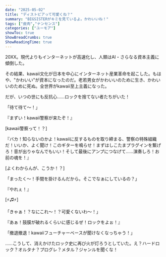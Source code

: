 ```yaml
---
date: "2025-05-02"
title: "ディストピアって可愛くね？"
summary: "BIGSISTERがキミを見ているよ。かわいいね！"
tags: ["皮肉","ナンセンス"]
categories: ["ユーモア"]
showToc: true
ShowBreadCrumbs: true
ShowReadingTime: true
---
```

20XX。現代よりもインターネットが高速化し、人類はAI・さらなる資本主義に傾倒した。

その結果、kawaii文化が日本を中心にインターネット産業革命を起こした。もはや、"かわいい"が資本になったのだ。老若男女がかわいいのために生き、かわいいのために死ぬ。全世界がkawaii至上主義になった。

だが、いつの世にも反抗心……ロックを捨てない者たちがいた！

「待て待て～！」

『まずい！kawaii警察が来たぞ！』

[kawaii警察って！？]

『バカ！知らないのかよ！kawaiiに反するものを取り締まる、警察の特殊組織だ！いいか、よく聞け！このギターを鳴らせ！まずはしこたまプラグインを繋げろ！音が出りゃなんでもいい！そして最後にアンプにつなげて……演奏しろ！お前の魂を！』

[よくわからんが、こうか！？]

「まったく～！手間を掛けるんだから。そこでなぁにしているの？」

『やれぇ！』

[⚡️♫⚡️]

「きゃぁ！？なにこれ～！？可愛くないわ～！」

『あぁ！鼓膜が破れるくらいに感じるぜ！ロックをよぉ！』

「撤退撤退！kawaiiフューチャーベースが聞けなくなっちゃう！」

……こうして、消えかけたロック史に再び火が灯ろうとしていた。え？ハードロック？オルタナ？プログレ？メタル？ジャンルを聞くな！